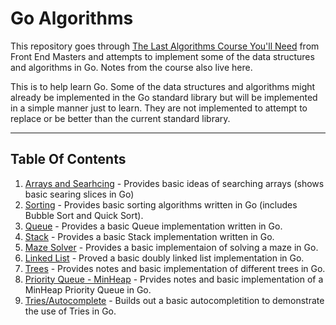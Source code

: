 # Go Algorithms

This repository goes through [The Last Algorithms Course You'll Need](https://frontendmasters.com/courses/algorithms/) from Front End Masters and attempts to implement some of the data structures and algorithms in Go. Notes from the course also live here. 

This is to help learn Go. Some of the data structures and algorithms might already be implemented in the Go standard library but will be implemented in a simple manner just to learn. They are not implemented to attempt to replace or be better than the current standard library.

---

## Table Of Contents

1. [Arrays and Searhcing](./arrays/) - Provides basic ideas of searching arrays (shows basic searing slices in Go)
2. [Sorting](./sorting/) - Provides basic sorting algorithms written in Go (includes Bubble Sort and Quick Sort).
3. [Queue](./queues/) - Provides a basic Queue implementation written in Go.
4. [Stack](./stack/) - Provides a basic Stack implementation written in Go.
5. [Maze Solver](./maze_solver/) - Provides a basic implementaion of solving a maze in Go.
6. [Linked List](./linked_list) - Proved a basic doubly linked list implementation in Go.
7. [Trees](./trees) - Provides notes and basic implementation of different trees in Go.
8. [Priority Queue - MinHeap](./priority_queue) - Prvides notes and basic implementation of a MinHeap Priority Queue in Go.
9. [Tries/Autocomplete](./tries) - Builds out a basic autocompletition to demonstrate the use of Tries in Go.
